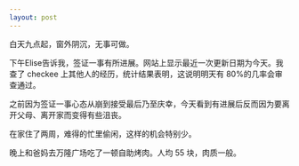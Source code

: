 ```yaml
---
layout: post
---
```


白天九点起，窗外阴沉，无事可做。

下午Elise告诉我，签证一事有所进展。网站上显示最近一次更新日期为今天。我查了 checkee 上其他人的经历，统计结果表明，这说明明天有 80%的几率会审查通过。

之前因为签证一事心态从崩到接受最后乃至庆幸，今天看到有进展后反而因为要离开父母、离开家而变得有些沮丧。

在家住了两周，难得的忙里偷闲，这样的机会特别少。

晚上和爸妈去万隆广场吃了一顿自助烤肉。人均 55 块，肉质一般。
